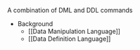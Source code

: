A combination of DML and DDL commands

- Background
	- [[Data Manipulation Language]]
	- [[Data Definition Language]]